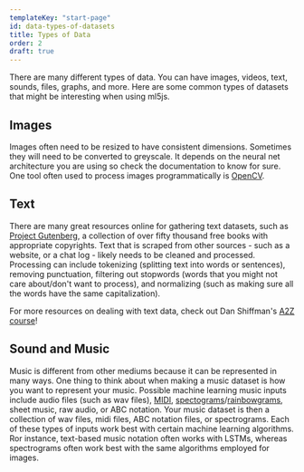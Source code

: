 ```yaml
---
templateKey: "start-page"
id: data-types-of-datasets
title: Types of Data
order: 2
draft: true
---
```


There are many different types of data. You can have images, videos, text, sounds, files, graphs, and more. Here are some common types of datasets that might be interesting when using ml5js.

## Images

Images often need to be resized to have consistent dimensions. Sometimes they will need to be converted to greyscale. It depends on the neural net architecture you are using so check the documentation to know for sure. One tool often used to process images programmatically is [OpenCV](http://opencv-python-tutroals.readthedocs.io/en/latest/py_tutorials/py_tutorials.html).

## Text

There are many great resources online for gathering text datasets, such as [Project Gutenberg](https://www.gutenberg.org/), a collection of over fifty thousand free books with appropriate copyrights. Text that is scraped from other sources - such as a website, or a chat log - likely needs to be cleaned and processed. Processing can include tokenizing (splitting
text into words or sentences), removing punctuation, filtering out stopwords (words that you might not care about/don't want to process), and normalizing (such as making sure all the words have the same capitalization).

For more resources on dealing with text data, check out Dan Shiffman's [A2Z course](http://shiffman.net/a2z/intro/)!

## Sound and Music

Music is different from other mediums because it can be represented in many ways. One thing to think about when making a music dataset is how you want to represent your music. Possible machine learning music inputs include audio files (such as wav files), [MIDI](https://en.wikipedia.org/wiki/MIDI), [spectograms](https://en.wikipedia.org/wiki/Spectrogram)/[rainbowgrams](https://magenta.tensorflow.org/nsynth), sheet music, raw audio, or ABC notation. Your music dataset is then a collection of wav files, midi files, ABC notation files, or spectrograms. Each of these types of inputs work best with certain machine learning algorithms. Ror instance, text-based music notation often works with LSTMs, whereas spectrograms often work best with the same algorithms employed for images.
